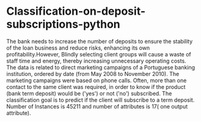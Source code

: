# Classification-on-deposit-subscriptions-python
The bank needs to increase the number of deposits to ensure the stability of the loan business and reduce risks, enhancing its own profitability.However, Blindly selecting client groups will cause a waste of staff time and energy, thereby increasing unnecessary operating costs.   
The data is related to direct marketing campaigns of a Portuguese banking institution, ordered by date (from May 2008 to November 2010). The marketing campaigns were based on phone calls. Often, more than one contact to the same client was required, in order to know if the product (bank term deposit) would be ('yes') or not ('no') subscribed. The classification goal is to predict if the client will subscribe to a term deposit. Number of Instances is 45211 and number of attributes is 17( one output attribute).   

